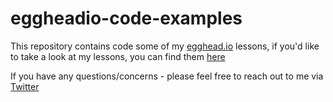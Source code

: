 # eggheadio-code-examples

This repository contains code some of my [egghead.io](https://egghead.io/s/km6vr) lessons, if you'd like to take a look at my lessons, you can find them [here](https://egghead.io/instructors/tomasz-lakomy?af=6p5abz)

If you have any questions/concerns - please feel free to reach out to me via [Twitter](https://twitter.com/tlakomy)
